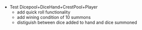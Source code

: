 - Test Dicepool+DiceHand+CrestPool+Player
    - add quick roll functionality
    - add wining condition of 10 summons
    - distiguish between dice added to hand and dice summoned
